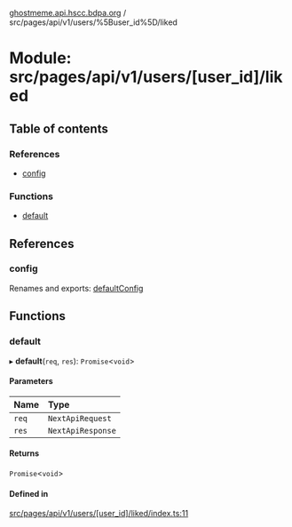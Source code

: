 [ghostmeme.api.hscc.bdpa.org][1] / src/pages/api/v1/users/%5Buser_id%5D/liked

# Module: src/pages/api/v1/users/\[user_id]/liked

## Table of contents

### References

- [config][2]

### Functions

- [default][3]

## References

### config

Renames and exports: [defaultConfig][4]

## Functions

### default

▸ **default**(`req`, `res`): `Promise`<`void`>

#### Parameters

| Name  | Type              |
| :---- | :---------------- |
| `req` | `NextApiRequest`  |
| `res` | `NextApiResponse` |

#### Returns

`Promise`<`void`>

#### Defined in

[src/pages/api/v1/users/\[user_id\]/liked/index.ts:11][5]

[1]: ../README.md
[2]: src_pages_api_v1_users__user_id__liked.md#config
[3]: src_pages_api_v1_users__user_id__liked.md#default
[4]: src_backend_middleware.md#defaultconfig

[5]:
https://github.com/nhscc/ghostmeme.api.hscc.bdpa.org/blob/bc222b4/src/pages/api/v1/users/[user_id]/liked/index.ts#L11
